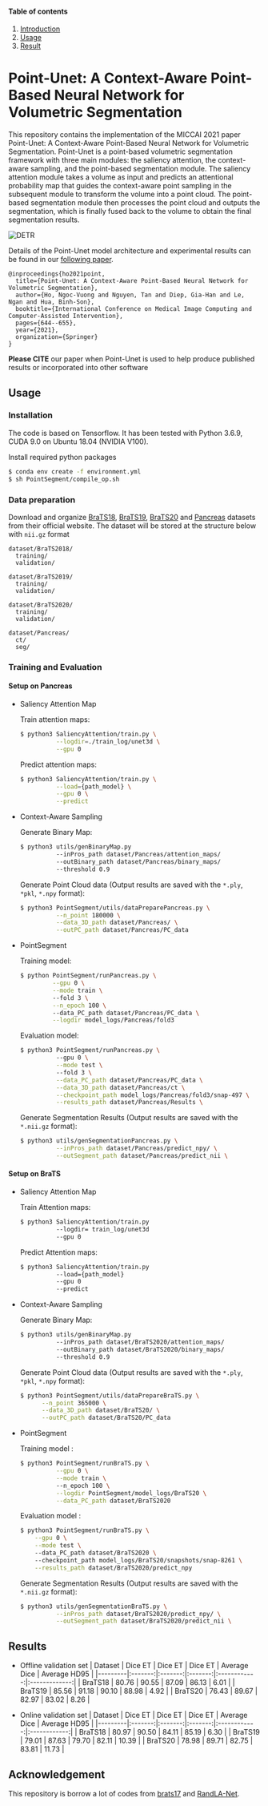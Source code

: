 #### Table of contents
1. [Introduction](#introduction)
2. [Usage](#usage)
3. [Result ](#result)

# <a name="introduction"></a> Point-Unet: A Context-Aware Point-Based Neural Network for Volumetric Segmentation

This repository contains the implementation of the MICCAI 2021 paper Point-Unet: A Context-Aware Point-Based Neural Network for Volumetric Segmentation. Point-Unet is a point-based volumetric segmentation framework with three main modules: the saliency attention, the context-aware sampling, and the point-based segmentation module. The saliency attention module takes a volume as input and predicts an attentional probability map that guides the context-aware point sampling in the subsequent module to transform the volume into a point cloud. The point-based segmentation module then processes the point cloud and outputs the segmentation, which is finally fused back to the volume to obtain the final segmentation results. 

![DETR](figure/flowchart.jpg)

Details of the Point-Unet model architecture and experimental results can be found in our [following paper](https://rdcu.be/cyhME).  

```
@inproceedings{ho2021point,
  title={Point-Unet: A Context-Aware Point-Based Neural Network for Volumetric Segmentation},
  author={Ho, Ngoc-Vuong and Nguyen, Tan and Diep, Gia-Han and Le, Ngan and Hua, Binh-Son},
  booktitle={International Conference on Medical Image Computing and Computer-Assisted Intervention},
  pages={644--655},
  year={2021},
  organization={Springer}
}
```
**Please CITE** our paper when Point-Unet is used to help produce published results or incorporated into other software

## Usage
### Installation

The code is based on Tensorflow. It has been tested with Python 3.6.9, CUDA 9.0 on Ubuntu 18.04 (NVIDIA V100).

Install required python packages

```bash
$ conda env create -f environment.yml
$ sh PointSegment/compile_op.sh
```

### Data preparation

Download and organize [BraTS18](https://www.med.upenn.edu/sbia/brats2018/data.html), [BraTS19](https://www.med.upenn.edu/cbica/brats2019/data.html), [BraTS20](https://www.med.upenn.edu/cbica/brats2020/data.html) and [Pancreas](https://wiki.cancerimagingarchive.net/display/Public/Pancreas-CT) datasets from their official website. The dataset will be stored at the structure below with ```nii.gz``` format

```
dataset/BraTS2018/
  training/
  validation/

dataset/BraTS2019/
  training/
  validation/

dataset/BraTS2020/
  training/
  validation/

dataset/Pancreas/
  ct/
  seg/
```

### Training and Evaluation
#### Setup on Pancreas

* Saliency Attention Map

    Train attention maps:
    ```bash 
    $ python3 SaliencyAttention/train.py \
              --logdir=./train_log/unet3d \
              --gpu 0
    ```
    Predict attention maps:
    ```bash 
    $ python3 SaliencyAttention/train.py \
              --load={path_model} \
              --gpu 0 \
              --predict
    ```
* Context-Aware Sampling

    Generate Binary Map:
    ```bash 
    $ python3 utils/genBinaryMap.py 
              --inPros_path dataset/Pancreas/attention_maps/  
              --outBinary_path dataset/Pancreas/binary_maps/ 
              --threshold 0.9
    ```
    Generate Point Cloud data (Output results are saved with the ```*.ply```, ```*pkl```, ```*.npy``` format):
    ```bash 
    $ python3 PointSegment/utils/dataPreparePancreas.py \
              --n_point 180000 \
              --data_3D_path dataset/Pancreas/ \
              --outPC_path dataset/Pancreas/PC_data
    ```
   
* PointSegment

    Training model: 
    ```bash
    $ python PointSegment/runPancreas.py \
             --gpu 0 \
             --mode train \  
             --fold 3 \
             --n_epoch 100 \ 
             --data_PC_path dataset/Pancreas/PC_data \
             --logdir model_logs/Pancreas/fold3
    ```

    Evaluation model: 
    ```bash
    $ python3 PointSegment/runPancreas.py \ 
              --gpu 0 \
              --mode test \  
              --fold 3 \
              --data_PC_path dataset/Pancreas/PC_data \
              --data_3D_path dataset/Pancreas/ct \
              --checkpoint_path model_logs/Pancreas/fold3/snap-497 \
              --results_path dataset/Pancreas/Results \
    ```
    Generate Segmentation Results (Output results are saved with the ```*.nii.gz``` format):
    ```bash
    $ python3 utils/genSegmentationPancreas.py \
              --inPros_path dataset/Pancreas/predict_npy/ \
              --outSegment_path dataset/Pancreas/predict_nii \
    ```
    



#### Setup on BraTS
* Saliency Attention Map

    Train Attention maps:
    ```bash 
    $ python3 SaliencyAttention/train.py 
              --logdir= train_log/unet3d 
              --gpu 0
    ```
    Predict Attention maps:
    ```bash 
    $ python3 SaliencyAttention/train.py 
              --load={path_model} 
              --gpu 0 
              --predict
    ```
* Context-Aware Sampling

    Generate Binary Map:
    ```bash 
    $ python3 utils/genBinaryMap.py 
              --inPros_path dataset/BraTS2020/attention_maps/  
              --outBinary_path dataset/BraTS2020/binary_maps/ 
              --threshold 0.9

    ```
    Generate Point Cloud data (Output results are saved with the ```*.ply```, ```*pkl```, ```*.npy``` format):    
    ```bash 
    $ python3 PointSegment/utils/dataPrepareBraTS.py \
          --n_point 365000 \
          --data_3D_path dataset/BraTS20/ \
          --outPC_path dataset/BraTS20/PC_data
    ```
* PointSegment

    Training model :
    ```bash
    $ python3 PointSegment/runBraTS.py \
              --gpu 0 \
              --mode train \ 
              --n_epoch 100 \
              --logdir PointSegment/model_logs/BraTS20 \
              --data_PC_path dataset/BraTS2020
    ```

    Evaluation model :
    ```bash
    $ python3 PointSegment/runBraTS.py \
        --gpu 0 \
        --mode test \ 
        --data_PC_path dataset/BraTS2020 \ 
        --checkpoint_path model_logs/BraTS20/snapshots/snap-8261 \
        --results_path dataset/BraTS2020/predict_npy
    ```

    Generate Segmentation Results (Output results are saved with the ```*.nii.gz``` format):
    ```bash
    $ python3 utils/genSegmentationBraTS.py \
              --inPros_path dataset/BraTS2020/predict_npy/ \
              --outSegment_path dataset/BraTS2020/predict_nii \
    ```

## <a name="results"></a> Results

* Offline validation set
    | Dataset | Dice ET | Dice ET | Dice ET | Average Dice | Average HD95 |
    |---------|:-------:|:-------:|:-------:|:------------:|:-------------:|
    | BraTS18 |  80.76  |  90.55  |  87.09  |     86.13    |     6.01     |
    | BraTS19 |  85.56  |  91.18  |  90.10  |     88.98    |     4.92     |
    | BraTS20 |  76.43  |  89.67  |  82.97  |     83.02    |     8.26     |

* Online validation set
    | Dataset | Dice ET | Dice ET | Dice ET | Average Dice | Average HD95 |
    |---------|:-------:|:-------:|:-------:|:------------:|:------------:|
    | BraTS18 |  80.97  |  90.50  |  84.11  |     85.19    |     6.30     |
    | BraTS19 |  79.01  |  87.63  |  79.70  |     82.11    |     10.39    |
    | BraTS20 |  78.98  |  89.71  |  82.75  |     83.81    |     11.73    |

## <a name="notes"></a> Acknowledgement
This repository is borrow a lot of codes from [brats17](https://github.com/taigw/brats17/) and [RandLA-Net](https://github.com/QingyongHu/RandLA-Net).


